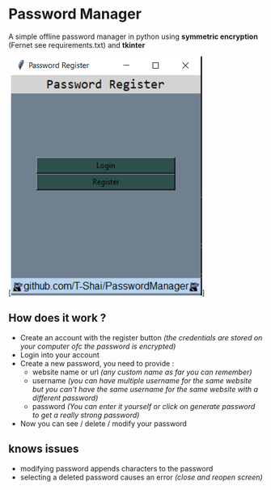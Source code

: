 # Password Manager
A simple offline password manager in python using **symmetric encryption** (Fernet see requirements.txt) and **tkinter**

[![main window](rsc/mainWindow.PNG)]

## How does it work ?
- Create an account with the register button *(the credentials are stored on your computer ofc the password is encrypted)*
- Login into your account
- Create a new password, you need to provide :
    - website name or url *(any custom name as far you can remember)*
    - username *(you can have multiple username for the same website but you can't have the same username for the same website with a different password)*
    - password *(You can enter it yourself or click on generate password to get a really strong password)*
- Now you can see / delete / modify your password

## knows issues
- modifying password appends characters to the password
- selecting a deleted password causes an error *(close and reopen screen)*
